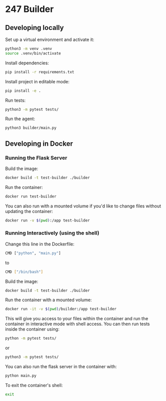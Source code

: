 # 247 Builder

## Developing locally

Set up a virtual environment and activate it:

```sh
python3 -m venv .venv
source .venv/bin/activate
```

Install dependencies:

```sh
pip install -r requirements.txt
```

Install project in editable mode:

```sh
pip install -e .
```

Run tests:

```sh
python3 -m pytest tests/
```

Run the agent:

```sh
python3 builder/main.py
```

## Developing in Docker

### Running the Flask Server

Build the image:

```sh
docker build -t test-builder ./builder
```

Run the container:

```sh
docker run test-builder
```

You can also run with a mounted volume if you'd like to change files without updating the container:

```sh
docker run -v $(pwd):/app test-builder
```

### Running Interactively (using the shell)

Change this line in the Dockerfile:

```sh
CMD ["python", "main.py"]
```

to

```sh
CMD ["/bin/bash"]
```

Build the image:

```sh
docker build -t test-builder ./builder
```

Run the container with a mounted volume:

```sh
docker run -it -v $(pwd)/builder:/app test-builder
```

This will give you access to your files within the container and run the container in interactive mode with shell access. You can then run tests inside the container using:

```sh
python -m pytest tests/
```

or

```sh
python3 -m pytest tests/
```

You can also run the flask server in the container with:

```sh
python main.py
```

To exit the container's shell:

```sh
exit
```

